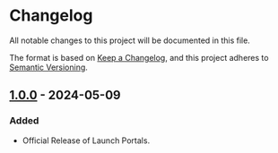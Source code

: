 # Changelog

All notable changes to this project will be documented in this file.

The format is based on [Keep a Changelog](https://keepachangelog.com/en/1.1.0/),
and this project adheres to [Semantic Versioning](https://semver.org/spec/v2.0.0.html).

## [1.0.0] - 2024-05-09

### Added

- Official Release of Launch Portals.

[1.0.0]: https://github.com/scottgriv/Launch-Portals/releases/tag/v1.0.0
